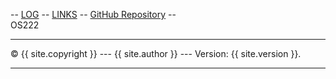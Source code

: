 -- [LOG](TXT/mylog.txt) -- [LINKS](LINKS/) -- [GitHub Repository](https://github.com/mariaadannies/os222) --
<br>
OS222
<br>
<hr>
&copy; {{ site.copyright }} --- {{ site.author }} --- Version: {{ site.version }}.
<hr>
<br>
